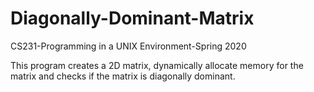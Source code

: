 # Diagonally-Dominant-Matrix

CS231-Programming in a UNIX Environment-Spring 2020 

This program creates a 2D matrix, dynamically allocate memory for the matrix and checks if the matrix is diagonally dominant. 
